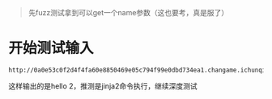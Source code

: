 > 先fuzz测试拿到可以get一个name参数（这也要考，真是服了）
# 开始测试输入
```
http://0a0e53c0f2d4f4fa60e8850469e05c794f99e0dbd734ea1.changame.ichunqiu.com
```
这样输出的是hello 2，推测是jinja2命令执行，继续深度测试